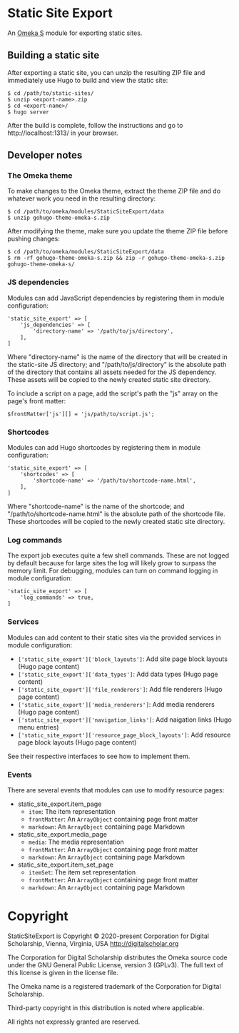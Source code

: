 # Static Site Export

An [Omeka S](https://omeka.org/s/) module for exporting static sites.

## Building a static site

After exporting a static site, you can unzip the resulting ZIP file and immediately
use Hugo to build and view the static site:

```
$ cd /path/to/static-sites/
$ unzip <export-name>.zip
$ cd <export-name>/
$ hugo server
```

After the build is complete, follow the instructions and go to http://localhost:1313/
in your browser.

## Developer notes

### The Omeka theme

To make changes to the Omeka theme, extract the theme ZIP file and do whatever work
you need in the resulting directory:

```
$ cd /path/to/omeka/modules/StaticSiteExport/data
$ unzip gohugo-theme-omeka-s.zip
```

After modifying the theme, make sure you update the theme ZIP file before pushing
changes:

```
$ cd /path/to/omeka/modules/StaticSiteExport/data
$ rm -rf gohugo-theme-omeka-s.zip && zip -r gohugo-theme-omeka-s.zip gohugo-theme-omeka-s/
```

### JS dependencies

Modules can add JavaScript dependencies by registering them in module configuration:

```
'static_site_export' => [
    'js_dependencies' => [
        'directory-name' => '/path/to/js/directory',
    ],
]
```

Where "directory-name" is the name of the directory that will be created in the
static-site JS directory; and "/path/to/js/directory" is the absolute path of the
directory that contains all assets needed for the JS dependency. These assets will
be copied to the newly created static site directory.

To include a script on a page, add the script's path the "js" array on the page's
front matter:

```
$frontMatter['js'][] = 'js/path/to/script.js';
```

### Shortcodes

Modules can add Hugo shortcodes by registering them in module configuration:

```
'static_site_export' => [
    'shortcodes' => [
        'shortcode-name' => '/path/to/shortcode-name.html',
    ],
]
```

Where "shortcode-name" is the name of the shortcode; and "/path/to/shortcode-name.html"
is the absolute path of the shortcode file. These shortcodes will be copied to the
newly created static site directory.

### Log commands

The export job executes quite a few shell commands. These are not logged by default
because for large sites the log will likely grow to surpass the memory limit. For
debugging, modules can turn on command logging in module configuration:

```
'static_site_export' => [
    'log_commands' => true,
]
```

### Services

Modules can add content to their static sites via the provided services in module
configuration:

- `['static_site_export']['block_layouts']`: Add site page block layouts (Hugo page content)
- `['static_site_export']['data_types']`: Add data types (Hugo page content)
- `['static_site_export']['file_renderers']`: Add file renderers (Hugo page content)
- `['static_site_export']['media_renderers']`: Add media renderers (Hugo page content)
- `['static_site_export']['navigation_links']`: Add naigation links (Hugo menu entries)
- `['static_site_export']['resource_page_block_layouts']`: Add resource page block layouts (Hugo page content)

See their respective interfaces to see how to implement them.

### Events

There are several events that modules can use to modify resource pages:

- static_site_export.item_page
    - `item`: The item representation
    - `frontMatter`: An `ArrayObject` containing page front matter
    - `markdown`: An `ArrayObject` containing page Markdown
- static_site_export.media_page
    - `media`: The media representation
    - `frontMatter`: An `ArrayObject` containing page front matter
    - `markdown`: An `ArrayObject` containing page Markdown
- static_site_export.item_set_page
    - `itemSet`: The item set representation
    - `frontMatter`: An `ArrayObject` containing page front matter
    - `markdown`: An `ArrayObject` containing page Markdown

# Copyright

StaticSiteExport is Copyright © 2020-present Corporation for Digital Scholarship, Vienna, Virginia, USA http://digitalscholar.org

The Corporation for Digital Scholarship distributes the Omeka source code under the GNU General Public License, version 3 (GPLv3). The full text of this license is given in the license file.

The Omeka name is a registered trademark of the Corporation for Digital Scholarship.

Third-party copyright in this distribution is noted where applicable.

All rights not expressly granted are reserved.
